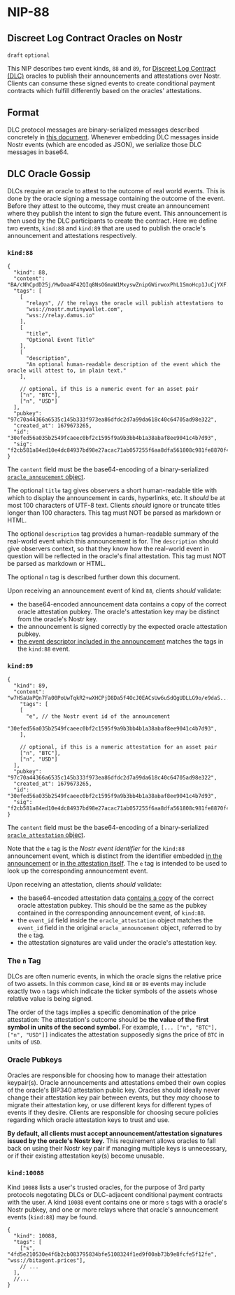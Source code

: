 NIP-88
======

Discreet Log Contract Oracles on Nostr
-----------------

`draft` `optional`

This NIP describes two event kinds, `88` and `89`, for [Discreet Log Contract (DLC)](https://bitcoinops.org/en/topics/discreet-log-contracts/) oracles to publish their announcements and attestations over Nostr. Clients can consume these signed events to create conditional payment contracts which fulfill differently based on the oracles' attestations.

## Format

DLC protocol messages are binary-serialized messages described concretely in [this document](https://github.com/discreetlogcontracts/dlcspecs/blob/master/Messaging.md). Whenever embedding DLC messages inside Nostr events (which are encoded as JSON), we serialize those DLC messages in base64.

## DLC Oracle Gossip

DLCs require an oracle to attest to the outcome of real world events. This is done by the oracle signing a message containing the outcome of the event. Before they attest to the outcome, they must create an announcement where they publish the intent to sign the future event. This announcement is then used by the DLC participants to create the contract. Here we define two events, `kind:88` and `kind:89` that are used to publish the oracle's announcement and attestations respectively.

### `kind:88`

```jsonc
{
  "kind": 88,
  "content": "BA/cNhCpdD25j/MwDaa4F42QIq8NsOGmaW1MxyswZnipGWirwoxPhL1SmoHcp1JuCjYXF...",
  "tags": [
    [
      "relays", // the relays the oracle will publish attestations to
      "wss://nostr.mutinywallet.com",
      "wss://relay.damus.io"
    ],
    [
      "title",
      "Optional Event Title"
    ],
    [
      "description",
      "An optional human-readable description of the event which the oracle will attest to, in plain text."
    ],

    // optional, if this is a numeric event for an asset pair
    ["n", "BTC"],
    ["n", "USD"]
  ],
  "pubkey": "97c70a44366a6535c145b333f973ea86dfdc2d7a99da618c40c64705ad98e322",
  "created_at": 1679673265,
  "id": "30efed56a035b2549fcaeec0bf2c1595f9a9b3bb4b1a38abaf8ee9041c4b7d93",
  "sig": "f2cb581a84ed10e4dc84937bd98e27acac71ab057255f6aa8dfa561808c981fe8870f4a03c1e3666784d82a9c802d3704e174371aa13d63e2aeaf24ff5374d9d"
}
```

The `content` field must be the base64-encoding of a binary-serialized [`oracle_annoucement` object](https://github.com/discreetlogcontracts/dlcspecs/blob/master/Messaging.md#the-oracle_annoucement-type).

The optional `title` tag gives observers a short human-readable title with which to display the announcement in cards, hyperlinks, etc. It _should_ be at most 100 characters of UTF-8 text. Clients _should_ ignore or truncate titles longer than 100 characters. This tag must NOT be parsed as markdown or HTML.

The optional `description` tag provides a human-readable summary of the real-world event which this announcement is for. The `description` should give observers context, so that they know how the real-world event in question will be reflected in the oracle's final attestation. This tag must NOT be parsed as markdown or HTML.

The optional `n` tag is described further down this document.

Upon receiving an announcement event of kind `88`, clients _should_ validate:
- the base64-encoded announcement data contains a copy of the correct oracle attestation pubkey. The oracle's attestation key may be distinct from the oracle's Nostr key.
- the announcement is signed correctly by the expected oracle attestation pubkey.
- [the event descriptor included in the announcement](https://github.com/discreetlogcontracts/dlcspecs/blob/master/Messaging.md#the-event_descriptor-type) matches the tags in the `kind:88` event.

### `kind:89`

```jsonc
{
  "kind": 89,
  "content": "w7HSaUaPQn7Fa00PoUwTqkR2+wXHCPjD8Da5f4OcJ0EACsUw6uSdQgUDLLG9o/e9daS...",
    "tags": [
    [
      "e", // the Nostr event id of the announcement
      "30efed56a035b2549fcaeec0bf2c1595f9a9b3bb4b1a38abaf8ee9041c4b7d93",
    ],

    // optional, if this is a numeric attestation for an asset pair
    ["n", "BTC"],
    ["n", "USD"]
  ],
  "pubkey": "97c70a44366a6535c145b333f973ea86dfdc2d7a99da618c40c64705ad98e322",
  "created_at": 1679673265,
  "id": "30efed56a035b2549fcaeec0bf2c1595f9a9b3bb4b1a38abaf8ee9041c4b7d93",
  "sig": "f2cb581a84ed10e4dc84937bd98e27acac71ab057255f6aa8dfa561808c981fe8870f4a03c1e3666784d82a9c802d3704e174371aa13d63e2aeaf24ff5374d9d"
}
```

The `content` field must be the base64-encoding of a binary-serialized [`oracle_attestation` object](https://github.com/discreetlogcontracts/dlcspecs/blob/master/Messaging.md#the-oracle_attestation-type).

Note that the `e` tag is the _Nostr event identifier_ for the `kind:88` announcement event, which is distinct from the identifier embedded [in the announcement](https://github.com/discreetlogcontracts/dlcspecs/blob/master/Messaging.md#oracle_event) or [in the attestation itself](https://github.com/discreetlogcontracts/dlcspecs/blob/master/Messaging.md#oracle_attestation). The `e` tag is intended to be used to look up the corresponding announcement event.

Upon receiving an attestation, clients _should_ validate:
- the base64-encoded attestation data [contains a copy](https://github.com/discreetlogcontracts/dlcspecs/blob/master/Messaging.md#the-oracle_attestation-type) of the correct oracle attestation pubkey. This should be the same as the pubkey contained in the corresponding announcement event, of `kind:88`.
- the `event_id` field inside the `oracle_attestation` object matches the `event_id` field in the original `oracle_announcement` object, referred to by the `e` tag.
- the attestation signatures are valid under the oracle's attestation key.

### The `n` Tag

DLCs are often numeric events, in which the oracle signs the relative price of two assets. In this common case, kind `88` or `89` events may include exactly two `n` tags which indicate the ticker symbols of the assets whose relative value is being signed.

The order of the tags implies a specific denomination of the price attestation: The attestation's outcome should be **the value of the first symbol in units of the second symbol.** For example, `[... ["n", "BTC"], ["n", "USD"]]` indicates the attestation supposedly signs the price of `BTC` in units of `USD`.

### Oracle Pubkeys

Oracles are responsible for choosing how to manage their attestation keypair(s). Oracle announcements and attestations embed their own copies of the oracle's BIP340 attestation public key. Oracles should ideally never change their attestation key pair between events, but they _may_ choose to migrate their attestation key, or use different keys for different types of events if they desire. Clients are responsible for choosing secure policies regarding which oracle attestation keys to trust and use.

**By default, all clients must accept announcement/attestation signatures issued by the oracle's Nostr key.** This requirement allows oracles to fall back on using their Nostr key pair if managing multiple keys is unnecessary, or if their existing attestation key(s) become unusable.

### `kind:10088`

Kind `10088` lists a user's trusted oracles, for the purpose of 3rd party protocols negotating DLCs or DLC-adjacent conditional payment contracts with the user. A kind `10088` event contains one or more `s` tags with a oracle's Nostr pubkey, and one or more relays where that oracle's announcement events (`kind:88`) may be found.

```jsonc
{
  "kind": 10088,
  "tags": [
    ["s", "4fd5e210530e4f6b2cb083795834bfe5108324f1ed9f00ab73b9e8fcfe5f12fe", "wss://bitagent.prices"],
    // ...
  ],
  //...
}
```
